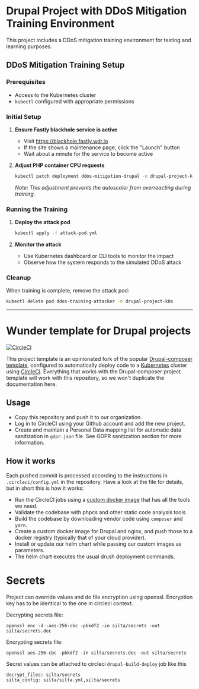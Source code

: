 # Drupal Project with DDoS Mitigation Training Environment

This project includes a DDoS mitigation training environment for testing and learning purposes.

## DDoS Mitigation Training Setup

### Prerequisites
- Access to the Kubernetes cluster
- `kubectl` configured with appropriate permissions

### Initial Setup

1. **Ensure Fastly blackhole service is active**
   - Visit https://blackhole.fastly.wdr.io
   - If the site shows a maintenance page, click the "Launch" button
   - Wait about a minute for the service to become active

2. **Adjust PHP container CPU requests**
   ```bash
   kubectl patch deployment ddos-mitigation-drupal -n drupal-project-k8s -p '{"spec":{"template":{"spec":{"containers":[{"name":"php","resources":{"requests":{"cpu":"500m"}}}]}}}}'
   ```
   *Note: This adjustment prevents the autoscaler from overreacting during training.*

### Running the Training

1. **Deploy the attack pod**
   ```bash
   kubectl apply -f attack-pod.yml
   ```

2. **Monitor the attack**
   - Use Kubernetes dashboard or CLI tools to monitor the impact
   - Observe how the system responds to the simulated DDoS attack

### Cleanup

When training is complete, remove the attack pod:
```bash
kubectl delete pod ddos-training-attacker -n drupal-project-k8s
```

---

# Wunder template for Drupal projects

[![CircleCI](https://circleci.com/gh/wunderio/drupal-project/tree/master.svg?style=svg)](https://circleci.com/gh/wunderio/drupal-project/tree/master)

This project template is an opinionated fork of the popular [Drupal-composer template](https://github.com/drupal-composer/drupal-project), configured to automatically deploy code to a [Kubernetes](https://kubernetes.io/) cluster using [CircleCI](https://circleci.com/). Everything that works with the Drupal-composer project template will work with this repository, so we won't duplicate the documentation here.

## Usage

- Copy this repository and push it to our organization. 
- Log in to CircleCI using your Github account and add the new project.
- Create and maintain a Personal Data mapping list for automatic data sanitization in `gdpr.json` file. See GDPR sanitization section for more information.
 
## How it works

Each pushed commit is processed according to the instructions in `.circleci/config.yml` in the repository. 
Have a look at the file for details, but in short this is how it works:

- Run the CircleCI jobs using a [custom docker image](https://github.com/wunderio/circleci-builder) that has all the tools we need.  
- Validate the codebase with phpcs and other static code analysis tools.
- Build the codebase by downloading vendor code using `composer` and `yarn`.
- Create a custom docker image for Drupal and nginx, and push those to a docker registry (typically that of your cloud provider).
- Install or update our helm chart while passing our custom images as parameters.
- The helm chart executes the usual drush deployment commands.

# Secrets

Project can override values and do file encryption using openssl.
Encryption key has to be identical to the one in circleci context.

Decrypting secrets file:
```
openssl enc -d -aes-256-cbc -pbkdf2 -in silta/secrets -out silta/secrets.dec
```

Encrypting secrets file:
```
openssl aes-256-cbc -pbkdf2 -in silta/secrets.dec -out silta/secrets
```

Secret values can be attached to circleci `drupal-build-deploy` job like this
```
decrypt_files: silta/secrets
silta_config: silta/silta.yml,silta/secrets
```
